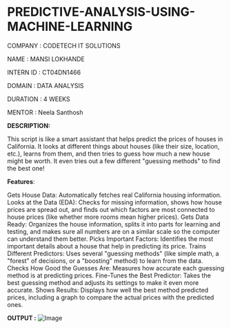 # PREDICTIVE-ANALYSIS-USING-MACHINE-LEARNING

COMPANY : CODETECH IT SOLUTIONS

NAME : MANSI LOKHANDE

INTERN ID : CT04DN1466

DOMAIN : DATA ANALYSIS 

DURATION : 4 WEEKS

MENTOR : Neela Santhosh 

**DESCRIPTION:**

This script is like a smart assistant that helps predict the prices of houses in California. It looks at different things about houses (like their size, location, etc.), learns from them, and then tries to guess how much a new house might be worth. It even tries out a few different "guessing methods" to find the best one!

**Features**:

Gets House Data: Automatically fetches real California housing information.
Looks at the Data (EDA): Checks for missing information, shows how house prices are spread out, and finds out which factors are most connected to house prices (like whether more rooms mean higher prices).
Gets Data Ready: Organizes the house information, splits it into parts for learning and testing, and makes sure all numbers are on a similar scale so the computer can understand them better.
Picks Important Factors: Identifies the most important details about a house that help in predicting its price.
Trains Different Predictors: Uses several "guessing methods" (like simple math, a "forest" of decisions, or a "boosting" method) to learn from the data.
Checks How Good the Guesses Are: Measures how accurate each guessing method is at predicting prices.
Fine-Tunes the Best Predictor: Takes the best guessing method and adjusts its settings to make it even more accurate.
Shows Results: Displays how well the best method predicted prices, including a graph to compare the actual prices with the predicted ones.

**OUTPUT :**
![Image](https://github.com/user-attachments/assets/f6bc0989-5d6e-4614-80e3-bf43d5a52dc4)
